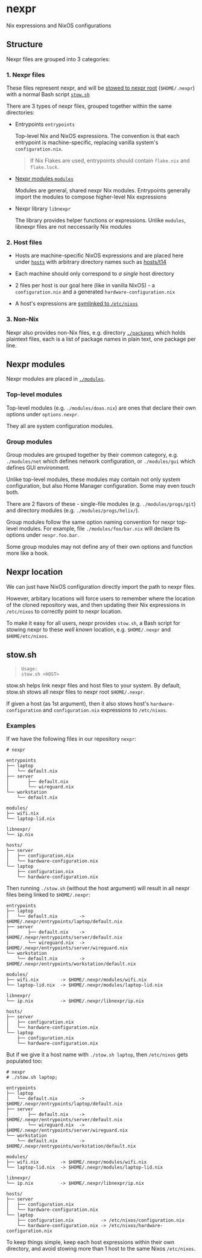 # nexpr

Nix expressions and NixOS configurations

## Structure

Nexpr files are grouped into 3 categories:

### 1. Nexpr files

These files represent nexpr, and will be [stowed to nexpr root](#nexpr-location)
(`$HOME/.nexpr`) with a normal Bash script [`stow.sh`](./stow.sh)

There are 3 types of nexpr files, grouped together within the same
directories:

- Entrypoints `entrypoints`

  Top-level Nix and NixOS expressions.
  The convention is that each entrypoint is machine-specific,
  replacing vanilla system's `configuration.nix`.

  > If Nix Flakes are used, entrypoints should
  > contain `flake.nix` and `flake.lock`.

- [Nexpr modules `modules`](#nexpr-modules)

  Modules are general, shared nexpr Nix modules. Entrypoints generally
  import the modules to compose higher-level Nix expressions

- Nexpr library `libnexpr`

  The library provides helper functions or expressions.
  Unlike `modules`, libnexpr files are not neccessarily
  Nix modules

### 2. Host files

- Hosts are machine-specific NixOS expressions
  and are placed here under [`hosts`](./hosts/) with
  arbitrary directory names such as [hosts/t14](./hosts/t14/)

- Each machine should only correspond to *a single* host directory

- 2 files per host is our goal here (like in vanilla NixOS) -
  a `configuration.nix` and a generated `hardware-configuration.nix`

- A host's expressions are [symlinked to `/etc/nixos`](#nexpr-location)

### 3. Non-Nix

Nexpr also provides non-Nix files,
e.g. directory [`./packages`](./packages) which holds plaintext files,
each is a list of package names in plain text, one package per line.

## Nexpr modules

Nexpr modules are placed in [`./modules`](./modules).

### Top-level modules
 
Top-level modules (e.g. `./modules/doas.nix`) are ones that declare
their own options under `options.nexpr`.

They all are system configuration modules.

### Group modules

Group modules are grouped together by their common category,
e.g. `./modules/net` which defines network configuration,
or `./modules/gui` which defines GUI environment.

Unlike top-level modules, these modules may contain not only
system configuration, but also Home Manager configuration.
Some may even touch both.

There are 2 flavors of these - single-file modules
(e.g. `./modules/progs/git`) and directory modules
(e.g. `./modules/progs/helix/`).

Group modules follow the same option naming convention for
nexpr top-level modules. For example, file `./modules/foo/bar.nix`
will declare its options under `nexpr.foo.bar`.

Some group modules may not define any of their own options
and function more like a hook.

## Nexpr location

We can just have NixOS configuration directly import
the path to nexpr files.

However, arbitary locations will force users to  remember
where the location of the cloned repository was, and then
updating their Nix expressions in `/etc/nixos` to correctly
point to nexpr location.

To make it easy for all users, nexpr provides `stow.sh`, a Bash
script for stowing nexpr to these *well known* location,
e.g. `$HOME/.nexpr` and `$HOME/etc/nixos`.

## stow.sh

> ```
> Usage:
> stow.sh <HOST>
> ```

stow.sh helps link nexpr files and host files to your system.
By default, stow.sh stows all nexpr files to nexpr root `$HOME/.nexpr`.

If given a host (as 1st argument), then it also stows host's
`hardware-configuration` and `configuration.nix` expressions
to `/etc/nixos`.

### Examples

If we have the following files in our repository `nexpr`:

```
# nexpr

entrypoints
├── laptop
│   └── default.nix
├── server
│       ├── default.nix
│       └── wireguard.nix
└── workstation
    └── default.nix

modules/
├── wifi.nix
└── laptop-lid.nix

libnexpr/
└── ip.nix

hosts/
├── server
│   ├── configuration.nix
│   └── hardware-configuration.nix
└── laptop
    ├── configuration.nix
    └── hardware-configuration.nix
```

Then running `./stow.sh` (without the host argument) will result in
all nexpr files being linked to `$HOME/.nexpr`:

```
entrypoints
├── laptop
│   └── default.nix        -> $HOME/.nexpr/entrypoints/laptop/default.nix
├── server
│       ├── default.nix    -> $HOME/.nexpr/entrypoints/server/default.nix
│       └── wireguard.nix  -> $HOME/.nexpr/entrypoints/server/wireguard.nix
└── workstation
    └── default.nix        -> $HOME/.nexpr/entrypoints/workstation/default.nix

modules/
├── wifi.nix        -> $HOME/.nexpr/modules/wifi.nix
└── laptop-lid.nix  -> $HOME/.nexpr/modules/laptop-lid.nix

libnexpr/
└── ip.nix          -> $HOME/.nexpr/libnexpr/ip.nix

hosts/
├── server
│   ├── configuration.nix
│   └── hardware-configuration.nix
└── laptop
    ├── configuration.nix
    └── hardware-configuration.nix
```

But if we give it a host name with `./stow.sh laptop`,
then `/etc/nixos` gets populated too:

```
# nexpr
# ./stow.sh laptop;

entrypoints
├── laptop
│   └── default.nix        -> $HOME/.nexpr/entrypoints/laptop/default.nix
├── server
│       ├── default.nix    -> $HOME/.nexpr/entrypoints/server/default.nix
│       └── wireguard.nix  -> $HOME/.nexpr/entrypoints/server/wireguard.nix
└── workstation
    └── default.nix        -> $HOME/.nexpr/entrypoints/workstation/default.nix

modules/
├── wifi.nix        -> $HOME/.nexpr/modules/wifi.nix
└── laptop-lid.nix  -> $HOME/.nexpr/modules/laptop-lid.nix

libnexpr/
└── ip.nix          -> $HOME/.nexpr/libnexpr/ip.nix

hosts/
├── server
│   ├── configuration.nix
│   └── hardware-configuration.nix
└── laptop
    ├── configuration.nix          -> /etc/nixos/configuration.nix
    └── hardware-configuration.nix -> /etc/nixos/hardware-configuration.nix
```

To keep things simple, keep each host expressions within their own
directory, and avoid stowing more than 1 host to the same Nixos `/etc/nixos`.
